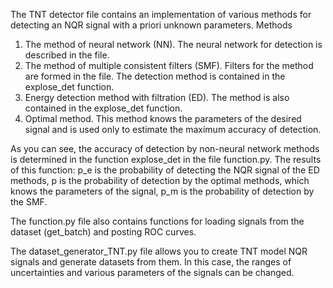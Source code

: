 The TNT detector file contains an implementation of various methods for detecting an NQR signal with a priori unknown parameters. Methods
1) The method of neural network (NN). The neural network for detection is described in the file.
2) The method of multiple consistent filters (SMF).  Filters for the method are formed in the file. The detection method is contained in the explose_det function.
3) Energy detection method with filtration (ED). The method is also contained in the explose_det function.
4) Optimal method. This method knows the parameters of the desired signal and is used only to estimate the maximum accuracy of detection.

As you can see, the accuracy of detection by non-neural network methods is determined in the function explose_det in the file function.py. The results of this function: p_e is the probability of detecting the NQR signal of the ED methods, p is the probability of detection by the optimal methods, which knows the parameters of the signal, p_m is the probability of detection by the SMF.

The function.py file also contains functions for loading signals from the dataset (get_batch) and posting ROC curves.

The dataset_generator_TNT.py file allows you to create TNT model NQR signals and generate datasets from them. In this case, the ranges of uncertainties and various parameters of the signals can be changed.
